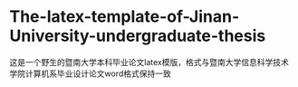 # The-latex-template-of-Jinan-University-undergraduate-thesis
这是一个野生的暨南大学本科毕业论文latex模版，格式与暨南大学信息科学技术学院计算机系毕业设计论文word格式保持一致
